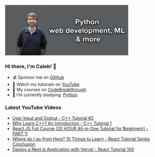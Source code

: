 <img src="github-cover-photo-my-face.jpg" width="400px" />

### Hi there, I'm Caleb! 🍛

- 💰 Sponsor me on [GitHub](https://github.com/sponsors/CalebCurry)
- 🎥 Watch my tutorials on [YouTube](https://www.youtube.com/calebthevideomaker2)
- 📗 My courses on [CodeBreakthrough](https://www.codebreakthrough.com)
- 🤔 I’m currently studying: [Python](https://www.youtube.com/watch?v=s3IvdkCq2_c&t=4254s)

### Latest YouTube Videos
<!-- YOUTUBE:START -->
- [User Input and Output - C++ Tutorial #2](https://www.youtube.com/watch?v=2OFaPi641WY)
- [Why Learn C++? An Introduction - C++ Tutorial 1](https://www.youtube.com/watch?v=gXz1N0zPzOQ)
- [React JS Full Course &lpar;20 HOUR All-in-One Tutorial for Beginners&rpar; - PART 1!](https://www.youtube.com/watch?v=x_x5LkW6IXs)
- [Where do I go from Here? 10 Things to Learn - React Tutorial Series Conclusion](https://www.youtube.com/watch?v=gGdxtPF4GMg)
- [Deploy a Next.js Application with Vercel - React Tutorial 100](https://www.youtube.com/watch?v=Ggmjd5ZlkEY)
<!-- YOUTUBE:END -->
